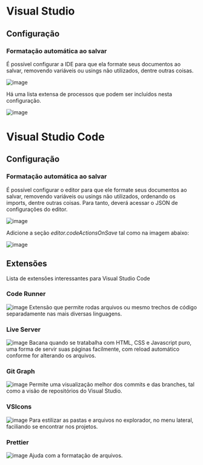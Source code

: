 # Visual Studio

## Configuração

### Formatação automática ao salvar
É possível configurar a IDE para que ela formate seus documentos ao salvar, removendo variáveis ou usings não utilizados, dentre outras coisas.

![image](https://github.com/caiohscruz/SetupTips/assets/42454698/56669124-0b38-44b7-89a9-971193273664)

Há uma lista extensa de processos que podem ser incluídos nesta configuração.

![image](https://github.com/caiohscruz/SetupTips/assets/42454698/4d08a4d3-b35d-4cf0-97e4-a8e11704f11c)




# Visual Studio Code

## Configuração

### Formatação automática ao salvar
É possível configurar o editor para que ele formate seus documentos ao salvar, removendo variáveis ou usings não utilizados, ordenando os imports, dentre outras coisas. Para tanto, deverá acessar o JSON de configurações do editor.

![image](https://github.com/caiohscruz/SetupTips/assets/42454698/011a7d8d-f694-492f-881b-949a2099b153)

Adicione a seção _editor.codeActionsOnSave_ tal como na imagem abaixo:

![image](https://github.com/caiohscruz/SetupTips/assets/42454698/8bfca6cb-0e83-4868-b2d0-5094d1822165)



## Extensões
Lista de extensões interessantes para Visual Studio Code

### Code Runner
![image](https://github.com/caiohscruz/VSCodeExtensions/assets/42454698/e1cb5c31-d1f4-4d27-9e82-e38137a351a5)
Extensão que permite rodas arquivos ou mesmo trechos de código separadamente nas mais diversas linguagens.

### Live Server
![image](https://github.com/caiohscruz/VSCodeExtensions/assets/42454698/e5c11438-b455-4f52-963e-5f500f1f2d66)
Bacana quando se tratabalha com HTML, CSS e Javascript puro, uma forma de servir suas páginas facilmente, com reload automático conforme for alterando os arquivos.

### Git Graph
![image](https://github.com/caiohscruz/VSCodeExtensions/assets/42454698/81319931-203b-481a-baad-46c1312ddfdb)
Permite uma visualização melhor dos commits e das branches, tal como a visão de repositórios do Visual Studio.

### VSIcons
![image](https://github.com/caiohscruz/VSCodeExtensions/assets/42454698/c3fbd44b-7e48-425a-94ca-0de09e9d11cc)
Para estilizar as pastas e arquivos no explorador, no menu lateral, faciliando se encontrar nos projetos.

### Prettier
![image](https://github.com/caiohscruz/VSCodeExtensions/assets/42454698/9c83da46-fe91-46ce-9318-23de46b3f829)
Ajuda com a formatação de arquivos.
